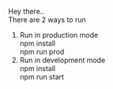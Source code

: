 Hey there..<br />
There are 2 ways to run<br />

1. Run in production mode<br />
   npm install<br />
   npm run prod<br />
2. Run in development mode <br />
   npm install <br />
   npm run start <br />

